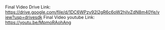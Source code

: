 Final Video Drive Link:
https://drive.google.com/file/d/1DC6WPzy92I2gR6c6oW2hjIvZdN8m40Ye/view?usp=drivesdk
Final Video youtube Link:
https://youtu.be/MpmoRAohAng
